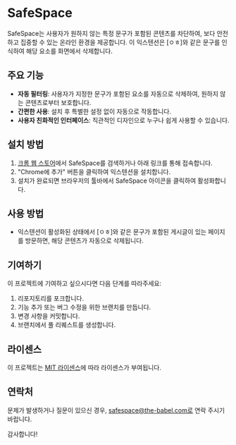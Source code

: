 # SafeSpace

SafeSpace는 사용자가 원하지 않는 특정 문구가 포함된 콘텐츠를 차단하여, 보다 안전하고 집중할 수 있는 온라인 환경을 제공합니다. 이 익스텐션은 [ㅇㅎ]와 같은 문구를 인식하여 해당 요소를 화면에서 삭제합니다.

## 주요 기능

- **자동 필터링**: 사용자가 지정한 문구가 포함된 요소를 자동으로 삭제하여, 원하지 않는 콘텐츠로부터 보호합니다.
- **간편한 사용**: 설치 후 특별한 설정 없이 자동으로 작동합니다.
- **사용자 친화적인 인터페이스**: 직관적인 디자인으로 누구나 쉽게 사용할 수 있습니다.

## 설치 방법

1. [크롬 웹 스토어](https://chrome.google.com/webstore/category/extensions)에서 SafeSpace를 검색하거나 아래 링크를 통해 접속합니다.
2. "Chrome에 추가" 버튼을 클릭하여 익스텐션을 설치합니다.
3. 설치가 완료되면 브라우저의 툴바에서 SafeSpace 아이콘을 클릭하여 활성화합니다.

## 사용 방법

- 익스텐션이 활성화된 상태에서 [ㅇㅎ]와 같은 문구가 포함된 게시글이 있는 페이지를 방문하면, 해당 콘텐츠가 자동으로 삭제됩니다.

## 기여하기

이 프로젝트에 기여하고 싶으시다면 다음 단계를 따라주세요:

1. 리포지토리를 포크합니다.
2. 기능 추가 또는 버그 수정을 위한 브랜치를 만듭니다.
3. 변경 사항을 커밋합니다.
4. 브랜치에서 풀 리퀘스트를 생성합니다.

## 라이센스

이 프로젝트는 [MIT 라이센스](LICENSE)에 따라 라이센스가 부여됩니다.

## 연락처

문제가 발생하거나 질문이 있으신 경우, safespace@the-babel.com로 연락 주시기 바랍니다.

감사합니다!
